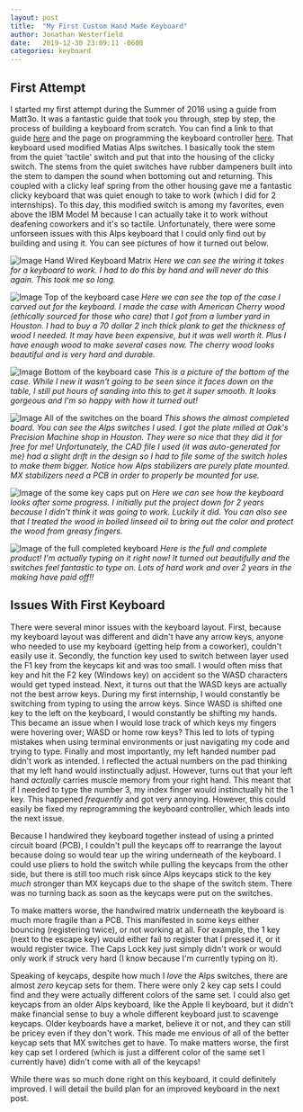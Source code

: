 ```yaml
---
layout: post
title:  "My First Custom Hand Made Keyboard"
author: Jonathan Westerfield
date:   2019-12-30 23:09:11 -0600
categories: keyboard
---
```


## First Attempt
I started my first attempt during the Summer of 2016 using a guide from Matt3o. It was a fantastic guide that took you through, step by step, the process of building a keyboard from scratch. You can find a link to that guide [here](https://deskthority.net/viewtopic.php?t=6050) and the page on programming the keyboard controller [here](https://deskthority.net/viewtopic.php?f=7&t=7177&start=). That keyboard used modified Matias Alps switches. I basically took the stem from the quiet 'tactile' switch and put that into the housing of the clicky switch. The stems from the quiet switches have rubber dampeners built into the stem to dampen the sound when bottoming out and returning. This coupled with a clicky leaf spring from the other housing gave me a fantastic clicky keyboard that was quiet enough to take to work (which I did for 2 internships). To this day, this modified switch is among my favorites, even above the IBM Model M because I can actually take it to work without deafening coworkers and it's so tactile. Unfortunately, there were some unforseen issues with this Alps keyboard that I could only find out by building and using it. You can see pictures of how it turned out below.

![Image Hand Wired Keyboard Matrix](/img/keyboard-v1/close_wiring_kb_v1.jpeg "Hand Wired Keyboard Matrix")
*Here we can see the wiring it takes for a keyboard to work. I had to do this by hand and will never do this again. This took me so long.*


![Image Top of the keyboard case](/img/keyboard-v1/top_case_kb_v1.jpeg "Top of the keyboard case")
*Here we can see the top of the case I carved out for the keyboard. I made the case with American Cherry wood (ethically sourced for those who care) that I got from a lumber yard in Houston. I had to buy a 70 dollar 2 inch thick plank to get the thickness of wood I needed. It may have been expensive, but it was well worth it. Plus I have enough wood to make several cases now. The cherry wood looks beautiful and is very hard and durable.*


![Image Bottom of the keyboard case](/img/keyboard-v1/bottom_case_v1.jpeg "Bottom of the keyboard case")
*This is a picture of the bottom of the case. While I new it wasn't going to be seen since it faces down on the table, I still put hours of sanding into this to get it super smooth. It looks gorgeous and I'm so happy with how it turned out!*


![Image All of the switches on the board](/img/keyboard-v1/all_switches_kb_v1.jpeg "All of the switches on the board")
*This shows the almost completed board. You can see the Alps switches I used. I got the plate milled at Oak's Precision Machine shop in Houston. They were so nice that they did it for free for me! Unfortunately, the CAD file I used (it was auto-generated for me) had a slight drift in the design so I had to file some of the switch holes to make them bigger. Notice how Alps stabilizers are purely plate mounted. MX stabilizers need a PCB in order to properly be mounted for use.*


![Image of the some key caps put on](/img/keyboard-v1/semi_complete_kb_v1.jpeg "Some of the keycaps put onto the keyboard")
*Here we can see how the keyboard looks after some progress. I initially put the project down for 2 years because I didn't think it was going to work. Luckily it did. You can also see that I treated the wood in boiled linseed oil to bring out the color and protect the wood from greasy fingers.*


![Image of the full completed keyboard](/img/keyboard-v1/full_keyboard_v1.jpeg "Full and completed keyboard")
*Here is the full and complete product! I'm actually typing on it right now! It turned out beautifully and the switches feel fantastic to type on. Lots of hard work and over 2 years in the making have paid off!!*




## Issues With First Keyboard
There were several minor issues with the keyboard layout. First, because my keyboard layout was different and didn't have any arrow keys, anyone who needed to use my keyboard (getting help from a coworker), couldn't easily use it. Secondly, the function key used to switch between layer used the F1 key from the keycaps kit and was too small. I would often miss that key and hit the F2 key (Windows key) on accident so the WASD characters would get typed instead. Next, it turns out that the WASD keys are actually not the best arrow keys. During my first internship, I would constantly be switching from typing to using the arrow keys. Since WASD is shifted one key to the left on the keyboard, I would constantly be shifting my hands. This became an issue when I would lose track of which keys my fingers were hovering over; WASD or home row keys? This led to lots of typing mistakes when using terminal environments or just navigating my code and trying to type. Finally and most importantly, my left handed number pad didn't work as intended. I reflected the actual numbers on the pad thinking that my left hand would instinctually adjust. However, turns out that your left hand *actually* carries muscle memory from your right hand. This meant that if I needed to type the number 3, my index finger would instinctually hit the 1 key. This happened *frequently* and got very annoying. However, this could easily be fixed my reprogramming the keyboard controller, which leads into the next issue. 

Because I handwired they keyboard together instead of using a printed circuit board (PCB), I couldn't pull the keycaps off to rearrange the layout because doing so would tear up the wiring underneath of the keyboard. I could use pliers to hold the switch while pulling the keycaps from the other side, but there is still too much risk since Alps keycaps stick to the key *much* stronger than MX keycaps due to the shape of the switch stem. There was no turning back as soon as the keycaps were put on the switches. 

To make matters worse, the handwired matrix underneath the keyboard is much more fragile than a PCB. This manifested in some keys either bouncing (registering twice), or not working at all. For example, the 1 key (next to the escape key) would either fail to register that I pressed it, or it would register twice. The Caps Lock key just simply didn't work or would only work if struck very hard (I know because I'm currently typing on it).

Speaking of keycaps, despite how much I *love* the Alps switches, there are almost _*zero*_ keycap sets for them. There were only 2 key cap sets I could find and they were actually different colors of the same set. I could also get keycaps from an older Alps keyboard, like the Apple II keyboard, but it didn't make financial sense to buy a whole different keyboard just to scavenge keycaps. Older keyboards have a market, believe it or not, and they can still be pricey even if they don't work. This made me envious of all of the better keycap sets that MX switches get to have. To make matters worse, the first key cap set I ordered (which is just a different color of the same set I currently have) didn't come with all of the keycaps! 

While there was so much done right on this keyboard, it could definitely improved. I will detail the build plan for an improved keyboard in the next post.